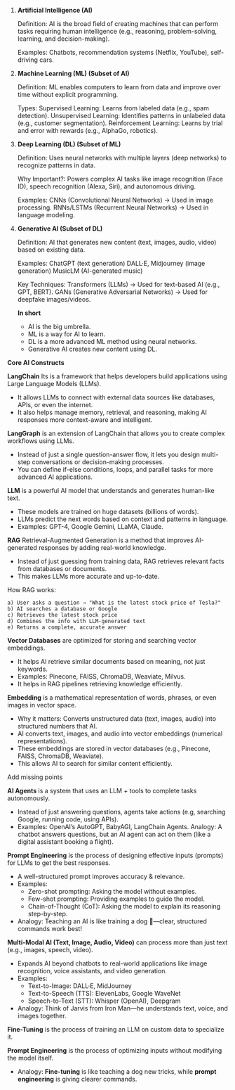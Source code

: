 1. <b>Artificial Intelligence (AI)</b>

    Definition: AI is the broad field of creating machines that can perform tasks requiring human intelligence (e.g., reasoning, problem-solving, learning, and decision-making).
   
    Examples: Chatbots, recommendation systems (Netflix, YouTube), self-driving cars.

2. <b>Machine Learning (ML) (Subset of AI)</b>

    Definition: ML enables computers to learn from data and improve over time without explicit programming.
   
    Types:
        Supervised Learning: Learns from labeled data (e.g., spam detection).
        Unsupervised Learning: Identifies patterns in unlabeled data (e.g., customer segmentation).
        Reinforcement Learning: Learns by trial and error with rewards (e.g., AlphaGo, robotics).

3. <b>Deep Learning (DL) (Subset of ML)</b>

    Definition: Uses neural networks with multiple layers (deep networks) to recognize patterns in data.
   
    Why Important?: Powers complex AI tasks like image recognition (Face ID), speech recognition (Alexa, Siri), and autonomous driving.
   
    Examples:
        CNNs (Convolutional Neural Networks) → Used in image processing.
        RNNs/LSTMs (Recurrent Neural Networks) → Used in language modeling.

4. <b>Generative AI (Subset of DL)</b>

    Definition: AI that generates new content (text, images, audio, video) based on existing data.
   
    Examples:
        ChatGPT (text generation)
        DALL·E, Midjourney (image generation)
        MusicLM (AI-generated music)
   
    Key Techniques:
        Transformers (LLMs) → Used for text-based AI (e.g., GPT, BERT).
        GANs (Generative Adversarial Networks) → Used for deepfake images/videos.

    <b>In short</b>
    * AI is the big umbrella.
    * ML is a way for AI to learn.
    * DL is a more advanced ML method using neural networks.
    * Generative AI creates new content using DL.


<b>Core AI Constructs</b>

<b>LangChain</b> Its is a framework that helps developers build applications using Large Language Models (LLMs).
* It allows LLMs to connect with external data sources like databases, APIs, or even the internet.
* It also helps manage memory, retrieval, and reasoning, making AI responses more context-aware and intelligent.

<b>LangGraph</b> is an extension of LangChain that allows you to create complex workflows using LLMs.
* Instead of just a single question-answer flow, it lets you design multi-step conversations or decision-making processes.
* You can define if-else conditions, loops, and parallel tasks for more advanced AI applications.

<b>LLM</b> is a powerful AI model that understands and generates human-like text.
* These models are trained on huge datasets (billions of words).
* LLMs predict the next words based on context and patterns in language.
* Examples: GPT-4, Google Gemini, LLaMA, Claude.


<b>RAG</b> Retrieval-Augmented Generation is a method that improves AI-generated responses by adding real-world knowledge.
* Instead of just guessing from training data, RAG retrieves relevant facts from databases or documents.
* This makes LLMs more accurate and up-to-date.

How RAG works:

    a) User asks a question → "What is the latest stock price of Tesla?"
    b) AI searches a database or Google
    c) Retrieves the latest stock price
    d) Combines the info with LLM-generated text
    e) Returns a complete, accurate answer

<b>Vector Databases</b> are optimized for storing and searching vector embeddings.
* It helps AI retrieve similar documents based on meaning, not just keywords.
* Examples: Pinecone, FAISS, ChromaDB, Weaviate, Milvus.
* It helps in RAG pipelines retrieving knowledge efficiently.

<b>Embedding</b> is a mathematical representation of words, phrases, or even images in vector space.
* Why it matters: Converts unstructured data (text, images, audio) into structured numbers that AI.
* AI converts text, images, and audio into vector embeddings (numerical representations).
* These embeddings are stored in vector databases (e.g., Pinecone, FAISS, ChromaDB, Weaviate).
* This allows AI to search for similar content efficiently.

Add missing points

<b>AI Agents</b> is a system that uses an LLM + tools to complete tasks autonomously.
* Instead of just answering questions, agents take actions (e.g, searching Google, running code, using APIs).
* Examples: OpenAI’s AutoGPT, BabyAGI, LangChain Agents.
Analogy: A chatbot answers questions, but an AI agent can act on them (like a digital assistant booking a flight).


<b>Prompt Engineering</b> is the process of designing effective inputs (prompts) for LLMs to get the best responses.
* A well-structured prompt improves accuracy & relevance.
* Examples:
    * Zero-shot prompting: Asking the model without examples.
    * Few-shot prompting: Providing examples to guide the model.
    * Chain-of-Thought (CoT): Asking the model to explain its reasoning step-by-step.
* Analogy: Teaching an AI is like training a dog 🐶—clear, structured commands work best!

<b>Multi-Modal AI (Text, Image, Audio, Video)</b> can process more than just text (e.g., images, speech, video).
* Expands AI beyond chatbots to real-world applications like image recognition, voice assistants, and video generation.
* Examples:
  * Text-to-Image: DALL·E, MidJourney
  * Text-to-Speech (TTS): ElevenLabs, Google WaveNet
  * Speech-to-Text (STT): Whisper (OpenAI), Deepgram 
* Analogy: Think of Jarvis from Iron Man—he understands text, voice, and images together.

<b>Fine-Tuning</b> is the process of training an LLM on custom data to specialize it.

<b>Prompt Engineering</b> is the process of optimizing inputs without modifying the model itself.

* Analogy: <b>Fine-tuning</b> is like teaching a dog new tricks, while <b>prompt engineering</b> is giving clearer commands.







